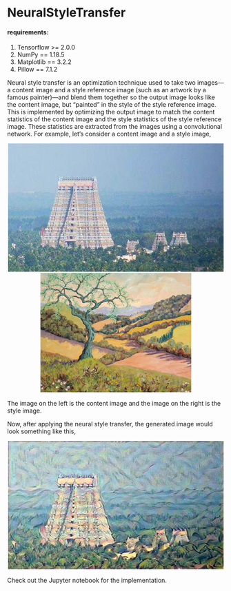 # **NeuralStyleTransfer**
#### requirements:
1. Tensorflow >= 2.0.0
2. NumPy == 1.18.5
3. Matplotlib == 3.2.2
3. Pillow == 7.1.2

Neural style transfer is an optimization technique used to take two images—a content image and a style reference image (such as an artwork by a famous painter)—and blend them together so the output image looks like the content image, but “painted” in the style of the style reference image.
This is implemented by optimizing the output image to match the content statistics of the content image and the style statistics of the style reference image. These statistics are extracted from the images using a convolutional network.
For example, let’s consider a content image and a style image,

<center><img src="content.jpg" alt="content"/> <img src="style.jpg" alt="style" width="350"/><br></center>

The image on the left is the content image and the image on the right is the style image.

Now, after applying the neural style transfer, the generated image would look something like this,
<center><img src="generated.jpg" alt="content"/></center>

Check out the Jupyter notebook for the implementation.